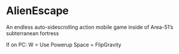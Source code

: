 # AlienEscape
An endless auto-sidescrolling action mobile game inside of Area-51’s subterranean fortress

If on PC:
  W = Use Powerup
  Space = FlipGravity
